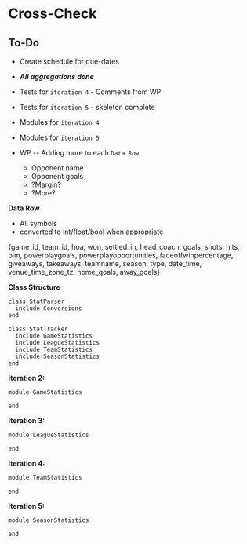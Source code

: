 # Cross-Check

## To-Do

- Create schedule for due-dates

- **_All aggregations done_**

- Tests for `iteration 4` - Comments from WP
- Tests for `iteration 5` - skeleton complete

- Modules for `iteration 4`
- Modules for `iteration 5`

- WP -- Adding more to each `Data Row`
  - Opponent name
  - Opponent goals
  - ?Margin?
  - ?More?

**Data Row**
- All symbols
- converted to int/float/bool when appropriate

{game_id, team_id, hoa, won, settled_in, head_coach,
 goals, shots, hits, pim, powerplaygoals, powerplayopportunities, faceoffwinpercentage, giveaways, takeaways, teamname, season, type, date_time, venue_time_zone_tz, home_goals, away_goals}

**Class Structure**
```
class StatParser
  include Conversions
end
```

```
class StatTracker
  include GameStatistics
  include LeagueStatistics
  include TeamStatistics
  include SeasonStatistics
end
```

**Iteration 2:**
```
module GameStatistics

end
```

**Iteration 3:**
```
module LeagueStatistics

end
```
**Iteration 4:**
```
module TeamStatistics

end
```

**Iteration 5:**
```
module SeasonStatistics

end
```
